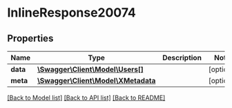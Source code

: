 # InlineResponse20074

## Properties
Name | Type | Description | Notes
------------ | ------------- | ------------- | -------------
**data** | [**\Swagger\Client\Model\Users[]**](Users.md) |  | [optional] 
**meta** | [**\Swagger\Client\Model\XMetadata**](XMetadata.md) |  | [optional] 

[[Back to Model list]](../../README.md#documentation-for-models) [[Back to API list]](../../README.md#documentation-for-api-endpoints) [[Back to README]](../../README.md)

